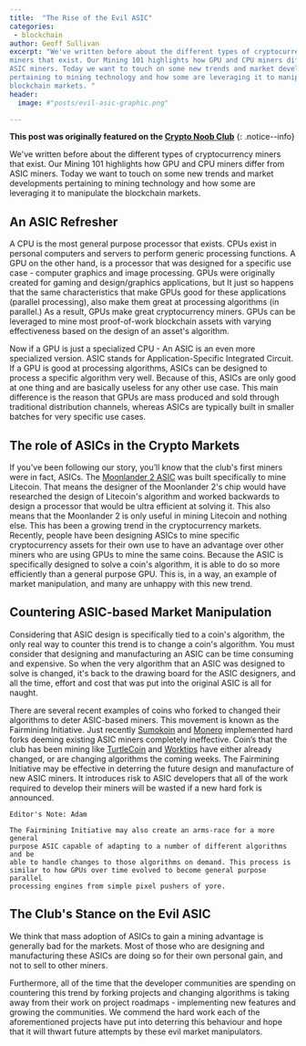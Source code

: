 ```yaml
---
title:  "The Rise of the Evil ASIC"
categories:
 - blockchain
author: Geoff Sullivan
excerpt: "We've written before about the different types of cryptocurrency
miners that exist. Our Mining 101 highlights how GPU and CPU miners differ from
ASIC miners. Today we want to touch on some new trends and market developments
pertaining to mining technology and how some are leveraging it to manipulate the
blockchain markets. "
header:
  image: #"posts/evil-asic-graphic.png"

---
```

**This post was originally featured on the [Crypto Noob Club](https://cryptonoob.club)**
{: .notice--info}

We've written before about the different types of cryptocurrency
miners that exist. Our Mining 101 highlights how GPU and CPU miners differ from
ASIC miners. Today we want to touch on some new trends and market developments
pertaining to mining technology and how some are leveraging it to manipulate the
blockchain markets.

## An ASIC Refresher
A CPU is the most general purpose processor that exists. CPUs exist in personal
computers and servers to perform generic processing functions. A GPU on the other
hand, is a processor that was designed for a specific use case - computer
graphics and image processing. GPUs were originally created for gaming and
design/graphics applications, but It just so happens that the same characteristics
that make GPUs good for these applications (parallel processing), also make them
great at processing algorithms (in parallel.) As a result, GPUs make great
cryptocurrency miners. GPUs can be leveraged to mine most proof-of-work
blockchain assets with varying effectiveness based on the design of an asset's
algorithm.

Now if a GPU is just a specialized CPU - An ASIC is an even more specialized
version. ASIC stands for Application-Specific Integrated Circuit. If a GPU is
good at processing algorithms, ASICs can be designed to process a specific
algorithm very well. Because of this, ASICs are only good at one thing and are
basically useless for any other use case. This main difference is the reason
that GPUs are mass produced and sold through traditional distribution channels,
whereas ASICs are typically built in smaller batches for very specific
use cases.

## The role of ASICs in the Crypto Markets

If you've been following our story, you’ll know that the club's first miners
were in fact, ASICs. The [Moonlander 2 ASIC](https://cryptonoob.club/mining/mining-update-landed-on-moon/)
was built specifically to mine Litecoin. That means the designer of the
Moonlander 2's chip would have researched the design of Litecoin's algorithm and
worked backwards to design a processor that would be ultra efficient at solving
it. This also means that the Moonlander 2 is only useful in mining Litecoin and
nothing else. This has been a growing trend in the cryptocurrency markets.
Recently, people have been designing ASICs to mine specific cryptocurrency assets
for their own use to have an advantage over other miners who are using GPUs to
mine the same coins. Because the ASIC is specifically designed to solve a coin's
algorithm, it is able to do so more efficiently than a general purpose GPU.
This is, in a way, an example of market manipulation, and many are unhappy with
this new trend.

## Countering ASIC-based Market Manipulation

Considering that ASIC design is specifically tied to a coin's algorithm, the
only real way to counter this trend is to change a coin's algorithm. You must
consider that designing and manufacturing an ASIC can be time consuming and
expensive. So when the very algorithm that an ASIC was designed to solve is
changed, it's back to the drawing board for the ASIC designers, and all the
time, effort and cost that was put into the original ASIC is all for naught.

There are several recent examples of coins who forked to changed their
algorithms to deter ASIC-based miners. This movement is known as the Fairmining
Initiative. Just recently [Sumokoin](https://themerkle.com/sumokoin-will-hard-fork-to-remain-bitmain-asic-resistant/)
and  [Monero](https://cointelegraph.com/news/monero-hard-fork-appears-successful-as-devs-shun-bitmains-asic-miners)
implemented hard forks deeming existing ASIC miners completely ineffective.
Coin’s that the club has been mining like [TurtleCoin](https://turtlecoin.lol/)
and [Worktips](http://worktips.info/) have either already changed, or are
changing algorithms the coming weeks. The Fairmining Initiative may be
effective in deterring the future design and manufacture of new ASIC miners.
It introduces risk to ASIC developers that all of the work required to
develop their miners will be wasted if a new hard fork is announced.

```
Editor's Note: Adam

The Fairmining Initiative may also create an arms-race for a more general
purpose ASIC capable of adapting to a number of different algorithms and be
able to handle changes to those algorithms on demand. This process is
similar to how GPUs over time evolved to become general purpose parallel
processing engines from simple pixel pushers of yore.
```

## The Club's Stance on the Evil ASIC

We think that mass adoption of ASICs to gain a mining advantage is generally
bad for the markets. Most of those who are designing and manufacturing these
ASICs are doing so for their own personal gain, and not to sell to other miners.

Furthermore, all of the time that the developer communities are spending on
countering this trend by forking projects and changing algorithms is taking
away from their work on project roadmaps - implementing new features and
growing the communities. We commend the hard work each of the aforementioned
projects have put into deterring this behaviour and hope that it will thwart
future attempts by these evil market manipulators.
